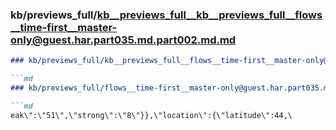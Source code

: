 ### kb/previews_full/kb__previews_full__kb__previews_full__flows__time-first__master-only@guest.har.part035.md.part002.md.md

```md
### kb/previews_full/kb__previews_full__flows__time-first__master-only@guest.har.part035.md.part002.md

```md
### kb/previews_full/flows__time-first__master-only@guest.har.part035.md (part 002)

```md
eak\":\"51\",\"strong\":\"8\"}},\"location\":{\"latitude\":44,\
```

```

```

```
